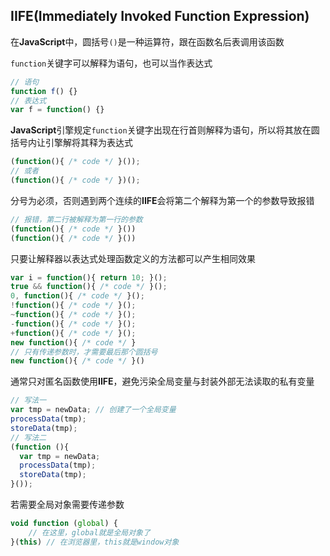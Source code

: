 ## **IIFE**(Immediately Invoked Function Expression)

在**JavaScript**中，圆括号`()`是一种运算符，跟在函数名后表调用该函数

`function`关键字可以解释为语句，也可以当作表达式

```javascript
// 语句
function f() {}
// 表达式
var f = function() {}
```

**JavaScript**引擎规定`function`关键字出现在行首则解释为语句，所以将其放在圆括号内让引擎解将其释为表达式

```javascript
(function(){ /* code */ }());
// 或者
(function(){ /* code */ })();
```

分号为必须，否则遇到两个连续的**IIFE**会将第二个解释为第一个的参数导致报错

```javascript
// 报错，第二行被解释为第一行的参数
(function(){ /* code */ }())
(function(){ /* code */ }())
```

只要让解释器以表达式处理函数定义的方法都可以产生相同效果

```javascript
var i = function(){ return 10; }();
true && function(){ /* code */ }();
0, function(){ /* code */ }();
!function(){ /* code */ }();
~function(){ /* code */ }();
-function(){ /* code */ }();
+function(){ /* code */ }();
new function(){ /* code */ }
// 只有传递参数时，才需要最后那个圆括号
new function(){ /* code */ }()
```

通常只对匿名函数使用**IIFE**，避免污染全局变量与封装外部无法读取的私有变量

```javascript
// 写法一
var tmp = newData; // 创建了一个全局变量
processData(tmp);
storeData(tmp);
// 写法二
(function (){
  var tmp = newData;
  processData(tmp);
  storeData(tmp);
}());
```

若需要全局对象需要传递参数

```javascript
void function (global) {
    // 在这里，global就是全局对象了
}(this) // 在浏览器里，this就是window对象
```

